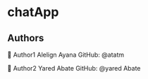 # chatApp

## Authors 

👤 Author1 Alelign Ayana
            GitHub: @atatm

👤 Author2  Yared Abate
            GitHub: @yared Abate
